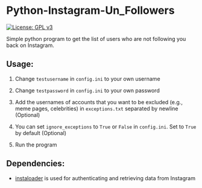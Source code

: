 # Python-Instagram-Un_Followers

[![License: GPL v3](https://img.shields.io/badge/License-GPLv3-blue.svg)](https://www.gnu.org/licenses/gpl-3.0)

Simple python program to get the list of users who are not following you back on Instagram.

## Usage:

1. Change `testusername` in `config.ini` to your own username

2. Change `testpassword` in `config.ini` to your own password

3. Add the usernames of accounts that you want to be excluded (e.g., meme pages, celebrities) in `exceptions.txt`
   separated by newline (Optional)

4. You can set `ignore_exceptions` to `True` or `False` in `config.ini`. Set to `True` by default (Optional)

5. Run the program

## Dependencies:

- [instaloader](https://pypi.org/project/instaloader/) is used for authenticating and retrieving data from Instagram
